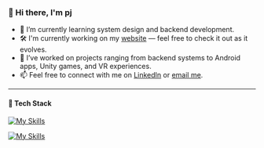 ### 👋 Hi there, I'm pj

- 🌱 I’m currently learning system design and backend development.
- 🛠️ I'm currently working on my [website](https://pjdev.me/) — feel free to check it out as it evolves.
- 👾 I’ve worked on projects ranging from backend systems to Android apps, Unity games, and VR experiences.
- 📫 Feel free to connect with me on [LinkedIn](https://www.linkedin.com/in/pinchiehchen) or [email me](mailto:pj99dev@gmail.com).

----

#### 🧋 Tech Stack

[![My Skills](https://skillicons.dev/icons?i=python,js,go,kotlin)](https://skillicons.dev)

<p></p>

[![My Skills](https://skillicons.dev/icons?i=mysql,mongodb,aws,docker,git,figma,unity)](https://skillicons.dev)


